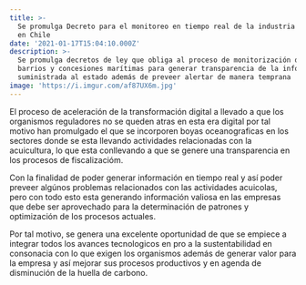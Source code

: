 ```yaml
---
title: >-
  Se promulga Decreto para el monitoreo en tiempo real de la industria acuícola
  en Chile
date: '2021-01-17T15:04:10.000Z'
description: >-
  Se promulga decretos de ley que obliga al proceso de monitorización de los
  barrios y concesiones marítimas para generar transparencia de la información
  suministrada al estado además de preveer alertar de manera temprana
image: 'https://i.imgur.com/af87UX6m.jpg'
---
```


El proceso de aceleración de la transformación digital a llevado a que los organismos reguladores no se queden atras en esta era digital por tal motivo han promulgado el que se incorporen boyas oceanograficas en los sectores donde se esta llevando actividades relacionadas con la acuicultura, lo que esta conllevando a  que se genere una transparencia en los procesos de fiscalizacióm.

Con la finalidad de poder generar información en tiempo real y así poder preveer algúnos problemas relacionados con las actividades acuicolas, pero con todo esto esta generando información valiosa en las empresas que debe ser aprovechado para la determinación de patrones y optimización de los procesos actuales.

Por tal motivo, se genera una excelente oportunidad de que se empiece a integrar todos los avances tecnologicos en pro a la sustentabilidad en consonacia con lo que exigen los organismos además de generar valor para la empresa y así mejorar sus procesos productivos y en agenda de disminución de la huella de carbono.
